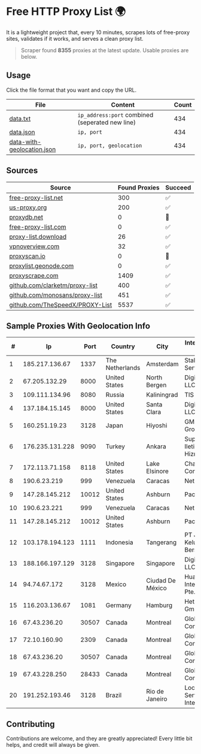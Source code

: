 
# Free HTTP Proxy List 🌍

It is a lightweight project that, every 10 minutes, scrapes lots of free-proxy sites, validates if it works, and serves a clean proxy list.


> Scraper found **8355** proxies at the latest update. Usable proxies are below.

## Usage

Click the file format that you want and copy the URL.


|File|Content|Count|
|----|-------|-----|
|[data.txt](https://raw.githubusercontent.com/themiralay/Proxy-List-World/master/data.txt)|`ip_address:port` combined (seperated new line)|434|
|[data.json](https://raw.githubusercontent.com/themiralay/Proxy-List-World/master/data.json)|`ip, port`|434|
|[data-with-geolocation.json](https://raw.githubusercontent.com/themiralay/Proxy-List-World/master/data-with-geolocation.json)|`ip, port, geolocation`|434|

## Sources

|Source|Found Proxies|Succeed|
|------|-------------|-------|
|[free-proxy-list.net](https://free-proxy-list.net)|300|✅|
|[us-proxy.org](https://www.us-proxy.org)|200|✅|
|[proxydb.net](http://proxydb.net)|0|🚫|
|[free-proxy-list.com](https://free-proxy-list.com/?page=&port=&type%5B%5D=http&type%5B%5D=https&up_time=0&search=Search)|0|✅|
|[proxy-list.download](https://www.proxy-list.download/HTTP)|26|✅|
|[vpnoverview.com](https://vpnoverview.com/privacy/anonymous-browsing/free-proxy-servers)|32|✅|
|[proxyscan.io](https://www.proxyscan.io)|0|🚫|
|[proxylist.geonode.com](https://proxylist.geonode.com/api/proxy-list?limit=300&page=1&sort_by=lastChecked&sort_type=desc&protocols=http,https)|0|✅|
|[proxyscrape.com](https://api.proxyscrape.com/v2/?request=displayproxies&protocol=http&timeout=10000&country=all&ssl=all&anonymity=all)|1409|✅|
|[github.com/clarketm/proxy-list](https://raw.githubusercontent.com/clarketm/proxy-list/master/proxy-list-raw.txt)|400|✅|
|[github.com/monosans/proxy-list](https://raw.githubusercontent.com/monosans/proxy-list/main/proxies/http.txt)|451|✅|
|[github.com/TheSpeedX/PROXY-List](https://raw.githubusercontent.com/TheSpeedX/PROXY-List/master/http.txt)|5537|✅|


## Sample Proxies With Geolocation Info

|#|Ip|Port|Country|City|Internet Service Provider|
|-|--|----|-------|----|-------------------------|
|1|185.217.136.67|1337|The Netherlands|Amsterdam|Stallion Network Services Limited|
|2|67.205.132.29|8000|United States|North Bergen|DigitalOcean, LLC|
|3|109.111.134.96|8080|Russia|Kaliningrad|TIS Dialog LLC|
|4|137.184.15.145|8000|United States|Santa Clara|DigitalOcean, LLC|
|5|160.251.19.23|3128|Japan|Hiyoshi|GMO Internet Group, Inc.|
|6|176.235.131.228|9090|Turkey|Ankara|Superonline Iletisim Hizmetleri A.S.|
|7|172.113.71.158|8118|United States|Lake Elsinore|Charter Communications|
|8|190.6.23.219|999|Venezuela|Caracas|Net Uno|
|9|147.28.145.212|10012|United States|Ashburn|Packet Host, Inc.|
|10|190.6.23.221|999|Venezuela|Caracas|Net Uno|
|11|147.28.145.212|10012|United States|Ashburn|Packet Host, Inc.|
|12|103.178.194.123|1111|Indonesia|Tangerang|PT Jaringan Keluarga Bersama|
|13|188.166.197.129|3128|Singapore|Singapore|DigitalOcean, LLC|
|14|94.74.67.172|3128|Mexico|Ciudad De México|Huawei International Pte. LTD|
|15|116.203.136.67|1081|Germany|Hamburg|Hetzner Online GmbH|
|16|67.43.236.20|30507|Canada|Montreal|GloboTech Communications|
|17|72.10.160.90|2309|Canada|Montreal|GloboTech Communications|
|18|67.43.236.20|30507|Canada|Montreal|GloboTech Communications|
|19|67.43.228.250|28433|Canada|Montreal|GloboTech Communications|
|20|191.252.193.46|3128|Brazil|Rio de Janeiro|Locaweb Serviços de Internet S/A|



## Contributing

Contributions are welcome, and they are greatly appreciated! Every
little bit helps, and credit will always be given.

